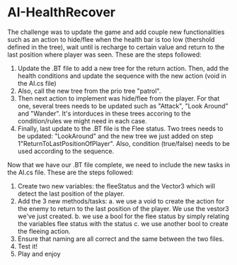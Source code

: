 # AI-HealthRecover

The challenge was to update the game and add couple new functionalities such as an action to hide/flee when the health bar is too low (thershold defined in the tree), wait until is recharge to certain value and return to the last position where player was seen. These are the steps followed:

1. Update the .BT file to add a new tree for the return action. Then, add the health conditions and update the sequence with the new action (void in the AI.cs file)
2. Also, call the new tree from the prio tree "patrol".
3. Then next action to implement was hide/flee from the player. For that one, several trees needs to be updated such as "Attack", "Look Around" and "Wander". It's intorduces in these trees accoring to the condition/rules we might need in each case. 
3. Finally, last update to the .BT file is the Flee status. Two trees needs to be updated: "LookAround" and the new tree we just added on step 1"ReturnToLastPositionOfPlayer". Also, condition (true/false) needs to be used according to the sequence. 


Now that we have our .BT file complete, we need to include the new tasks in the AI.cs file. These are the steps followed:

1. Create two new variables: the fleeStatus and the Vector3 which will detect the last position of the player.
2. Add the 3 new methods/tasks:
  a. we use a void to create the action for the enemy to return to the last position of the player. We use the vestor3 we've just created.
  b. we use a bool for the flee status by simply relating the variables flee status with the status
  c. we use another bool to create the fleeing action. 
 3. Ensure that naming are all correct and the same between the two files.
 4. Test it!
 5. Play and enjoy 
  
